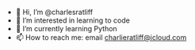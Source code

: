 - 👋 Hi, I’m @charlesratliff
- 👀 I’m interested in learning to code
- 🌱 I’m currently learning Python
- 📫 How to reach me: email charlieratliff@icloud.com

<!---
charlesratliff/charlesratliff is a ✨ special ✨ repository because its `README.md` (this file) appears on your GitHub profile.
You can click the Preview link to take a look at your changes.
--->

